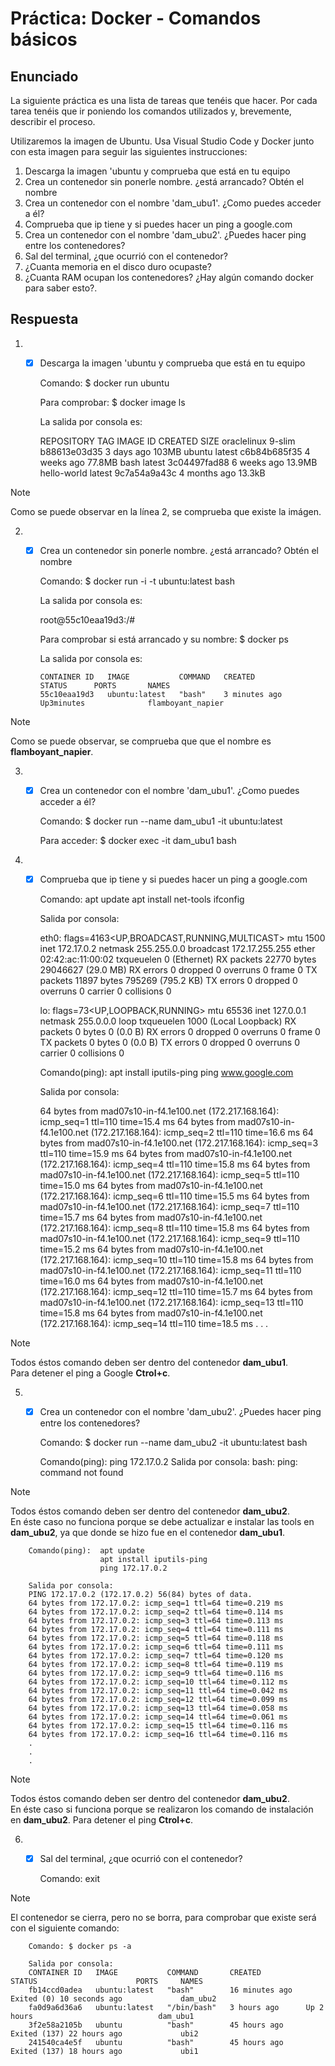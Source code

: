 # Práctica: Docker - Comandos básicos
## Enunciado
La siguiente práctica es una lista de tareas que tenéis que hacer. Por cada tarea tenéis que ir poniendo los comandos utilizados y, brevemente, describir el proceso.

Utilizaremos la imagen de Ubuntu. Usa Visual Studio Code y Docker junto con esta imagen para seguir las siguientes instrucciones:

1. Descarga la imagen 'ubuntu y comprueba que está en tu equipo
2. Crea un contenedor sin ponerle nombre. ¿está arrancado? Obtén el nombre
3. Crea un contenedor con el nombre 'dam_ubu1'. ¿Como puedes acceder a él?
4. Comprueba que ip tiene y si puedes hacer un ping a google.com
5. Crea un contenedor con el nombre 'dam_ubu2'. ¿Puedes hacer ping entre los contenedores?
6. Sal del terminal, ¿que ocurrió con el contenedor?
7. ¿Cuanta memoria en el disco duro ocupaste?
8. ¿Cuanta RAM ocupan los contenedores? ¿Hay algún comando docker para saber esto?.

## Respuesta
1. - [x] Descarga la imagen 'ubuntu y comprueba que está en tu equipo 

        Comando:            $ docker run ubuntu

        Para comprobar:     $ docker image ls
        
        La salida por consola es:

        REPOSITORY    TAG       IMAGE ID       CREATED        SIZE
        oraclelinux   9-slim    b88613e03d35   3 days ago     103MB
        ubuntu        latest    c6b84b685f35   4 weeks ago    77.8MB
        bash          latest    3c04497fad88   6 weeks ago    13.9MB
        hello-world   latest    9c7a54a9a43c   4 months ago   13.3kB

> [!NOTE]
> Como se puede observar en la línea 2, se comprueba que existe la imágen.


2. - [x] Crea un contenedor sin ponerle nombre. ¿está arrancado? Obtén el nombre

        Comando:        $ docker run -i -t  ubuntu:latest bash

        La salida por consola es:

        root@55c10eaa19d3:/# 

        Para comprobar si está arrancado y su nombre:  $ docker ps

        La salida por consola es:

         CONTAINER ID   IMAGE           COMMAND   CREATED           STATUS      PORTS       NAMES
         55c10eaa19d3   ubuntu:latest   "bash"    3 minutes ago     Up3minutes              flamboyant_napier

> [!NOTE]
> Como se puede observar, se comprueba que que el nombre es **flamboyant_napier**.

3. - [x] Crea un contenedor con el nombre 'dam_ubu1'. ¿Como puedes acceder a él?

        Comando:        $ docker run --name dam_ubu1 -it ubuntu:latest

        Para acceder:   $ docker exec -it dam_ubu1 bash

4. - [x] Comprueba que ip tiene y si puedes hacer un ping a google.com

        Comando:        apt update
                        apt install net-tools
                        ifconfig

        Salida por consola:

        eth0: flags=4163<UP,BROADCAST,RUNNING,MULTICAST>  mtu 1500
        inet 172.17.0.2  netmask 255.255.0.0  broadcast 172.17.255.255
        ether 02:42:ac:11:00:02  txqueuelen 0  (Ethernet)
        RX packets 22770  bytes 29046627 (29.0 MB)
        RX errors 0  dropped 0  overruns 0  frame 0
        TX packets 11897  bytes 795269 (795.2 KB)
        TX errors 0  dropped 0 overruns 0  carrier 0  collisions 0

        lo: flags=73<UP,LOOPBACK,RUNNING>  mtu 65536
        inet 127.0.0.1  netmask 255.0.0.0
        loop  txqueuelen 1000  (Local Loopback)
        RX packets 0  bytes 0 (0.0 B)
        RX errors 0  dropped 0  overruns 0  frame 0
        TX packets 0  bytes 0 (0.0 B)
        TX errors 0  dropped 0 overruns 0  carrier 0  collisions 0

        Comando(ping):  apt install iputils-ping
                        ping www.google.com
        
        Salida por consola:

        64 bytes from mad07s10-in-f4.1e100.net (172.217.168.164): icmp_seq=1 ttl=110 time=15.4 ms
        64 bytes from mad07s10-in-f4.1e100.net (172.217.168.164): icmp_seq=2 ttl=110 time=16.6 ms
        64 bytes from mad07s10-in-f4.1e100.net (172.217.168.164): icmp_seq=3 ttl=110 time=15.9 ms
        64 bytes from mad07s10-in-f4.1e100.net (172.217.168.164): icmp_seq=4 ttl=110 time=15.8 ms
        64 bytes from mad07s10-in-f4.1e100.net (172.217.168.164): icmp_seq=5 ttl=110 time=15.0 ms
        64 bytes from mad07s10-in-f4.1e100.net (172.217.168.164): icmp_seq=6 ttl=110 time=15.5 ms
        64 bytes from mad07s10-in-f4.1e100.net (172.217.168.164): icmp_seq=7 ttl=110 time=15.7 ms
        64 bytes from mad07s10-in-f4.1e100.net (172.217.168.164): icmp_seq=8 ttl=110 time=15.8 ms
        64 bytes from mad07s10-in-f4.1e100.net (172.217.168.164): icmp_seq=9 ttl=110 time=15.2 ms
        64 bytes from mad07s10-in-f4.1e100.net (172.217.168.164): icmp_seq=10 ttl=110 time=15.8 ms
        64 bytes from mad07s10-in-f4.1e100.net (172.217.168.164): icmp_seq=11 ttl=110 time=16.0 ms
        64 bytes from mad07s10-in-f4.1e100.net (172.217.168.164): icmp_seq=12 ttl=110 time=15.7 ms
        64 bytes from mad07s10-in-f4.1e100.net (172.217.168.164): icmp_seq=13 ttl=110 time=15.8 ms
        64 bytes from mad07s10-in-f4.1e100.net (172.217.168.164): icmp_seq=14 ttl=110 time=18.5 ms
        .
        .
        .
> [!NOTE]
> Todos éstos comando deben ser dentro del contenedor **dam_ubu1**.<br>
> Para detener el ping a Google **Ctrol+c**.

5. - [x] Crea un contenedor con el nombre 'dam_ubu2'. ¿Puedes hacer ping entre los contenedores?

        Comando: $ docker run --name dam_ubu2 -it ubuntu:latest bash

        Comando(ping): ping 172.17.0.2
        Salida por consola:
        bash: ping: command not found

> [!NOTE]
> Todos éstos comando deben ser dentro del contenedor **dam_ubu2**.<br>
> En éste caso no funciona porque se debe actualizar e instalar las tools en **dam_ubu2**, ya que donde se hizo fue en el contenedor **dam_ubu1**.

        Comando(ping):  apt update
                        apt install iputils-ping
                        ping 172.17.0.2

        Salida por consola:
        PING 172.17.0.2 (172.17.0.2) 56(84) bytes of data.
        64 bytes from 172.17.0.2: icmp_seq=1 ttl=64 time=0.219 ms       
        64 bytes from 172.17.0.2: icmp_seq=2 ttl=64 time=0.114 ms
        64 bytes from 172.17.0.2: icmp_seq=3 ttl=64 time=0.113 ms
        64 bytes from 172.17.0.2: icmp_seq=4 ttl=64 time=0.111 ms
        64 bytes from 172.17.0.2: icmp_seq=5 ttl=64 time=0.118 ms
        64 bytes from 172.17.0.2: icmp_seq=6 ttl=64 time=0.111 ms
        64 bytes from 172.17.0.2: icmp_seq=7 ttl=64 time=0.120 ms
        64 bytes from 172.17.0.2: icmp_seq=8 ttl=64 time=0.119 ms
        64 bytes from 172.17.0.2: icmp_seq=9 ttl=64 time=0.116 ms
        64 bytes from 172.17.0.2: icmp_seq=10 ttl=64 time=0.112 ms
        64 bytes from 172.17.0.2: icmp_seq=11 ttl=64 time=0.042 ms
        64 bytes from 172.17.0.2: icmp_seq=12 ttl=64 time=0.099 ms
        64 bytes from 172.17.0.2: icmp_seq=13 ttl=64 time=0.058 ms
        64 bytes from 172.17.0.2: icmp_seq=14 ttl=64 time=0.061 ms
        64 bytes from 172.17.0.2: icmp_seq=15 ttl=64 time=0.116 ms
        64 bytes from 172.17.0.2: icmp_seq=16 ttl=64 time=0.116 ms
        .
        .
        .
> [!NOTE]
> Todos éstos comando deben ser dentro del contenedor **dam_ubu2**.<br>
> En éste caso si funciona porque se realizaron los comando de instalación en **dam_ubu2**.
> Para detener el ping **Ctrol+c**.

6. - [x] Sal del terminal, ¿que ocurrió con el contenedor?

        Comando: exit

> [!NOTE]
> El contenedor se cierra, pero no se borra, para comprobar que existe será con el siguiente comando:

        Comando: $ docker ps -a

        Salida por consola:
        CONTAINER ID   IMAGE           COMMAND       CREATED          STATUS                      PORTS     NAMES
        fb14ccd0adea   ubuntu:latest   "bash"        16 minutes ago   Exited (0) 10 seconds ago             dam_ubu2
        fa0d9a6d36a6   ubuntu:latest   "/bin/bash"   3 hours ago      Up 2 hours                            dam_ubu1
        3f2e58a2105b   ubuntu          "bash"        45 hours ago     Exited (137) 22 hours ago             ubi2
        241540ca4e5f   ubuntu          "bash"        45 hours ago     Exited (137) 18 hours ago             ubi1